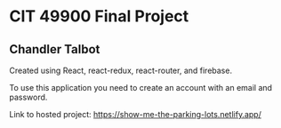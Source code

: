 # CIT 49900 Final Project
## Chandler Talbot

Created using React, react-redux, react-router, and firebase.

To use this application you need to create an account with an email and password.

Link to hosted project: https://show-me-the-parking-lots.netlify.app/
